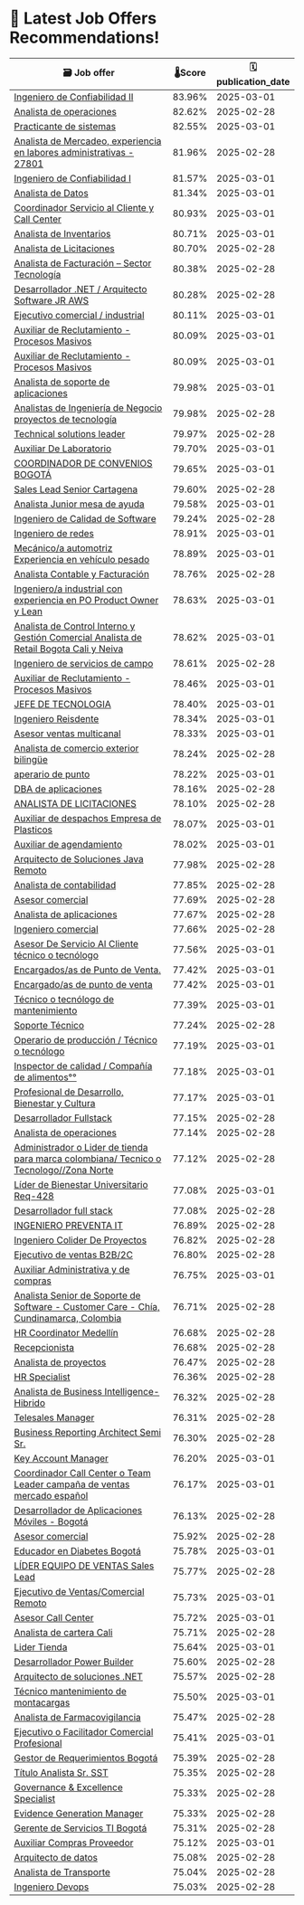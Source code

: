 # 🚀 Latest Job Offers Recommendations!
| 🗃️ **Job offer** | 🌡️**Score** | 🗓️ **publication_date** |
|---|---|---|
| [Ingeniero de Confiabilidad II](https://co.linkedin.com/jobs/view/ingeniero-de-confiabilidad-ii-at-meds-asesorias-s-a-s-4170340484) | 83.96% | 2025-03-01 |
| [Analista de operaciones](https://co.linkedin.com/jobs/view/analista-de-operaciones-at-branova-limited-4169190516) | 82.62% | 2025-02-28 |
| [Practicante de sistemas](https://co.linkedin.com/jobs/view/practicante-de-sistemas-at-alianza-temporales-sas-4170052072) | 82.55% | 2025-03-01 |
| [Analista de Mercadeo, experiencia en labores administrativas - 27801](https://co.linkedin.com/jobs/view/analista-de-mercadeo-experiencia-en-labores-administrativas-27801-at-corbeta-distribuciones-4169166982) | 81.96% | 2025-02-28 |
| [Ingeniero de Confiabilidad I](https://co.linkedin.com/jobs/view/ingeniero-de-confiabilidad-i-at-meds-asesorias-s-a-s-4170343203) | 81.57% | 2025-03-01 |
| [Analista de Datos](https://co.linkedin.com/jobs/view/analista-de-datos-at-tuya-s-a-4170030213) | 81.34% | 2025-03-01 |
| [Coordinador Servicio al Cliente y Call Center](https://co.linkedin.com/jobs/view/coordinador-servicio-al-cliente-y-call-center-at-letran-log%C3%ADstica-especializada-4170046505) | 80.93% | 2025-03-01 |
| [Analista de Inventarios](https://co.linkedin.com/jobs/view/analista-de-inventarios-at-agencia-de-aduanas-siaco-s-a-s-nivel-1-4170052063) | 80.71% | 2025-03-01 |
| [Analista de Licitaciones](https://co.linkedin.com/jobs/view/analista-de-licitaciones-at-aeroviajes-pac%C3%ADfico-4169611809) | 80.70% | 2025-02-28 |
| [Analista de Facturación – Sector Tecnología](https://co.linkedin.com/jobs/view/analista-de-facturaci%C3%B3n-%E2%80%93-sector-tecnolog%C3%ADa-at-sitech-de-colombia-s-a-s-4171023330) | 80.38% | 2025-02-28 |
| [Desarrollador .NET / Arquitecto Software JR AWS](https://co.linkedin.com/jobs/view/desarrollador-net-arquitecto-software-jr-aws-at-cinte-colombia-4171053850) | 80.28% | 2025-02-28 |
| [Ejecutivo comercial / industrial](https://co.linkedin.com/jobs/view/ejecutivo-comercial-industrial-at-alianza-temporales-sas-4170049355) | 80.11% | 2025-03-01 |
| [Auxiliar de Reclutamiento - Procesos Masivos](https://co.linkedin.com/jobs/view/auxiliar-de-reclutamiento-procesos-masivos-at-seguridad-superior-4170030155) | 80.09% | 2025-03-01 |
| [Auxiliar de Reclutamiento - Procesos Masivos](https://co.linkedin.com/jobs/view/auxiliar-de-reclutamiento-procesos-masivos-at-seguridad-superior-4170029285) | 80.09% | 2025-03-01 |
| [Analista de soporte de aplicaciones](https://co.linkedin.com/jobs/view/analista-de-soporte-de-aplicaciones-at-grupo-cinte-4170458534) | 79.98% | 2025-03-01 |
| [Analistas de Ingeniería de Negocio proyectos de tecnología](https://co.linkedin.com/jobs/view/analistas-de-ingenier%C3%ADa-de-negocio-proyectos-de-tecnolog%C3%ADa-at-dharmachakra-4169186779) | 79.98% | 2025-02-28 |
| [Technical solutions leader](https://co.linkedin.com/jobs/view/technical-solutions-leader-at-cari-ai-4168487120) | 79.97% | 2025-02-28 |
| [Auxiliar De Laboratorio](https://co.linkedin.com/jobs/view/auxiliar-de-laboratorio-at-viva-1a-ips-4170025830) | 79.70% | 2025-03-01 |
| [COORDINADOR DE CONVENIOS BOGOTÁ](https://co.linkedin.com/jobs/view/coordinador-de-convenios-bogot%C3%A1-at-agencia-de-empleo-colsubsidio-4170031086) | 79.65% | 2025-03-01 |
| [Sales Lead Senior Cartagena](https://co.linkedin.com/jobs/view/sales-lead-senior-cartagena-at-zenit-hr-4170844190) | 79.60% | 2025-02-28 |
| [Analista Junior mesa de ayuda](https://co.linkedin.com/jobs/view/analista-junior-mesa-de-ayuda-at-alianza-temporales-sas-4170045957) | 79.58% | 2025-03-01 |
| [Ingeniero de Calidad de Software](https://co.linkedin.com/jobs/view/ingeniero-de-calidad-de-software-at-bvc-bolsa-de-valores-de-colombia-s-a-4171326315) | 79.24% | 2025-02-28 |
| [Ingeniero de redes](https://co.linkedin.com/jobs/view/ingeniero-de-redes-at-alianza-temporales-sas-4170051335) | 78.91% | 2025-03-01 |
| [Mecánico/a automotriz Experiencia en vehículo pesado](https://co.linkedin.com/jobs/view/mec%C3%A1nico-a-automotriz-experiencia-en-veh%C3%ADculo-pesado-at-dharmachakra-4170044965) | 78.89% | 2025-03-01 |
| [Analista Contable y Facturación](https://co.linkedin.com/jobs/view/analista-contable-y-facturaci%C3%B3n-at-letran-log%C3%ADstica-especializada-4169187751) | 78.76% | 2025-02-28 |
| [Ingeniero/a industrial con experiencia en PO Product Owner y Lean](https://co.linkedin.com/jobs/view/ingeniero-a-industrial-con-experiencia-en-po-product-owner-y-lean-at-dharmachakra-4170044976) | 78.63% | 2025-03-01 |
| [Analista de Control Interno y Gestión Comercial  Analista de Retail Bogota Cali y Neiva](https://co.linkedin.com/jobs/view/analista-de-control-interno-y-gesti%C3%B3n-comercial-analista-de-retail-bogota-cali-y-neiva-at-scania-group-4169631569) | 78.62% | 2025-03-01 |
| [Ingeniero de servicios de campo](https://co.linkedin.com/jobs/view/ingeniero-de-servicios-de-campo-at-manpower-business-professionals-4170815938) | 78.61% | 2025-02-28 |
| [Auxiliar de Reclutamiento - Procesos Masivos](https://co.linkedin.com/jobs/view/auxiliar-de-reclutamiento-procesos-masivos-at-seguridad-superior-4170033057) | 78.46% | 2025-03-01 |
| [JEFE DE TECNOLOGIA](https://co.linkedin.com/jobs/view/jefe-de-tecnologia-at-plexa-4170032074) | 78.40% | 2025-03-01 |
| [Ingeniero Reisdente](https://co.linkedin.com/jobs/view/ingeniero-reisdente-at-grupo-azer-4170342212) | 78.34% | 2025-03-01 |
| [Asesor ventas multicanal](https://co.linkedin.com/jobs/view/asesor-ventas-multicanal-at-colsubsidio-4170029298) | 78.33% | 2025-03-01 |
| [Analista de comercio exterior bilingüe](https://co.linkedin.com/jobs/view/analista-de-comercio-exterior-biling%C3%BCe-at-dharmachakra-4169191483) | 78.24% | 2025-02-28 |
| [aperario de punto](https://co.linkedin.com/jobs/view/aperario-de-punto-at-agencia-de-empleo-colsubsidio-4170031080) | 78.22% | 2025-03-01 |
| [DBA de aplicaciones](https://co.linkedin.com/jobs/view/dba-de-aplicaciones-at-xpertgroup-4171093833) | 78.16% | 2025-02-28 |
| [ANALISTA DE LICITACIONES](https://co.linkedin.com/jobs/view/analista-de-licitaciones-at-grupo-novomark-4170805701) | 78.10% | 2025-02-28 |
| [Auxiliar de despachos Empresa de Plasticos](https://co.linkedin.com/jobs/view/auxiliar-de-despachos-empresa-de-plasticos-at-recursivos-serviayuda-sas-4170051337) | 78.07% | 2025-03-01 |
| [Auxiliar de agendamiento](https://co.linkedin.com/jobs/view/auxiliar-de-agendamiento-at-zentria-4170029309) | 78.02% | 2025-03-01 |
| [Arquitecto de Soluciones Java Remoto](https://co.linkedin.com/jobs/view/arquitecto-de-soluciones-java-remoto-at-ceiba-software-4138240223) | 77.98% | 2025-02-28 |
| [Analista de contabilidad](https://co.linkedin.com/jobs/view/analista-de-contabilidad-at-inlop-4170880153) | 77.85% | 2025-02-28 |
| [Asesor comercial](https://co.linkedin.com/jobs/view/asesor-comercial-at-ensue%C3%B1o-hogar-4135650966) | 77.69% | 2025-02-28 |
| [Analista de aplicaciones](https://co.linkedin.com/jobs/view/analista-de-aplicaciones-at-corporaci%C3%B3n-educativa-indoamericana-4171083671) | 77.67% | 2025-02-28 |
| [Ingeniero comercial](https://co.linkedin.com/jobs/view/ingeniero-comercial-at-del%C3%A9ctricas-ac-4171099561) | 77.66% | 2025-02-28 |
| [Asesor De Servicio Al Cliente técnico o tecnólogo](https://co.linkedin.com/jobs/view/asesor-de-servicio-al-cliente-t%C3%A9cnico-o-tecn%C3%B3logo-at-alianza-temporales-sas-4170049404) | 77.56% | 2025-03-01 |
| [Encargados/as de Punto de Venta.](https://co.linkedin.com/jobs/view/encargados-as%C2%A0de%C2%A0punto%C2%A0de%C2%A0venta-at-dharmachakra-4170049395) | 77.42% | 2025-03-01 |
| [Encargado/as de punto de venta](https://co.linkedin.com/jobs/view/encargado-as-de-punto-de-venta-at-dharmachakra-4170045941) | 77.42% | 2025-03-01 |
| [Técnico o tecnólogo de mantenimiento](https://co.linkedin.com/jobs/view/t%C3%A9cnico-o-tecn%C3%B3logo-de-mantenimiento-at-sol%C3%A9-4170049340) | 77.39% | 2025-03-01 |
| [Soporte Técnico](https://co.linkedin.com/jobs/view/soporte-t%C3%A9cnico-at-hypernova-labs-4170836136) | 77.24% | 2025-02-28 |
| [Operario de producción / Técnico o tecnólogo](https://co.linkedin.com/jobs/view/operario-de-producci%C3%B3n-t%C3%A9cnico-o-tecn%C3%B3logo-at-branova-limited-4170046506) | 77.19% | 2025-03-01 |
| [Inspector de calidad / Compañía de alimentos°°](https://co.linkedin.com/jobs/view/inspector-de-calidad-compa%C3%B1%C3%ADa-de-alimentos%C2%B0%C2%B0-at-pulpafruit-s-a-s-4170043990) | 77.18% | 2025-03-01 |
| [Profesional de Desarrollo, Bienestar y Cultura](https://co.linkedin.com/jobs/view/profesional-de-desarrollo-bienestar-y-cultura-at-scania-group-4170045119) | 77.17% | 2025-03-01 |
| [Desarrollador Fullstack](https://co.linkedin.com/jobs/view/desarrollador-fullstack-at-novatec-solutions-4171330149) | 77.15% | 2025-02-28 |
| [Analista de operaciones](https://co.linkedin.com/jobs/view/analista-de-operaciones-at-dom-real-estate-sas-4170872777) | 77.14% | 2025-02-28 |
| [Administrador o Lider de tienda para marca colombiana/ Tecnico o Tecnologo//Zona Norte](https://co.linkedin.com/jobs/view/administrador-o-lider-de-tienda-para-marca-colombiana-tecnico-o-tecnologo-zona-norte-at-messina-market-catering-4169187769) | 77.12% | 2025-02-28 |
| [Líder de Bienestar Universitario Req-428](https://co.linkedin.com/jobs/view/l%C3%ADder-de-bienestar-universitario-req-428-at-universidad-ces-4170030127) | 77.08% | 2025-03-01 |
| [Desarrollador full stack](https://co.linkedin.com/jobs/view/desarrollador-full-stack-at-empresa-confidencial-4159025458) | 77.08% | 2025-02-28 |
| [INGENIERO PREVENTA IT](https://co.linkedin.com/jobs/view/ingeniero-preventa-it-at-db-system-4171028285) | 76.89% | 2025-02-28 |
| [Ingeniero Colider De Proyectos](https://co.linkedin.com/jobs/view/ingeniero-colider-de-proyectos-at-satarem-4169808147) | 76.82% | 2025-02-28 |
| [Ejecutivo de ventas B2B/2C](https://co.linkedin.com/jobs/view/ejecutivo-de-ventas-b2b-2c-at-open-english-4170844600) | 76.80% | 2025-02-28 |
| [Auxiliar Administrativa y de compras](https://co.linkedin.com/jobs/view/auxiliar-administrativa-y-de-compras-at-aic-internacional-s-a-s-4170340519) | 76.75% | 2025-03-01 |
| [Analista Senior de Soporte de Software - Customer Care - Chía, Cundinamarca, Colombia](https://co.linkedin.com/jobs/view/analista-senior-de-soporte-de-software-customer-care-ch%C3%ADa-cundinamarca-colombia-at-financial-systems-company-ics-una-empresa-de-csi-4170853564) | 76.71% | 2025-02-28 |
| [HR Coordinator Medellín](https://co.linkedin.com/jobs/view/hr-coordinator-medell%C3%ADn-at-hatch-4170300951) | 76.68% | 2025-02-28 |
| [Recepcionista](https://co.linkedin.com/jobs/view/recepcionista-at-salus-pharma-labs-4169187726) | 76.68% | 2025-02-28 |
| [Analista de proyectos](https://co.linkedin.com/jobs/view/analista-de-proyectos-at-dom-real-estate-sas-4171083613) | 76.47% | 2025-02-28 |
| [HR Specialist](https://co.linkedin.com/jobs/view/hr-specialist-at-adistec-4169801550) | 76.36% | 2025-02-28 |
| [Analista de Business Intelligence- Hibrido](https://co.linkedin.com/jobs/view/analista-de-business-intelligence-hibrido-at-gp-strategies-corporation-4169596263) | 76.32% | 2025-02-28 |
| [Telesales Manager](https://co.linkedin.com/jobs/view/telesales-manager-at-computrabajo-4170754675) | 76.31% | 2025-02-28 |
| [Business Reporting Architect Semi Sr.](https://co.linkedin.com/jobs/view/business-reporting-architect-semi-sr-at-keo-world-4169984416) | 76.30% | 2025-02-28 |
| [Key Account Manager](https://co.linkedin.com/jobs/view/key-account-manager-at-ol-software-4170027685) | 76.20% | 2025-03-01 |
| [Coordinador Call Center o Team Leader campaña de ventas mercado español](https://co.linkedin.com/jobs/view/coordinador-call-center-o-team-leader-campa%C3%B1a-de-ventas-mercado-espa%C3%B1ol-at-dharmachakra-4170052086) | 76.17% | 2025-03-01 |
| [Desarrollador de Aplicaciones Móviles - Bogotá](https://co.linkedin.com/jobs/view/desarrollador-de-aplicaciones-m%C3%B3viles-bogot%C3%A1-at-sistemas-satelitales-colombia-s-a-e-s-p-4171042764) | 76.13% | 2025-02-28 |
| [Asesor comercial](https://co.linkedin.com/jobs/view/asesor-comercial-at-panorama-sas-4171317120) | 75.92% | 2025-02-28 |
| [Educador en Diabetes Bogotá](https://co.linkedin.com/jobs/view/educador-en-diabetes-bogot%C3%A1-at-ramedicas-operador-log%C3%ADstico-farmac%C3%A9utico-4170052002) | 75.78% | 2025-03-01 |
| [LÍDER EQUIPO DE VENTAS Sales Lead](https://co.linkedin.com/jobs/view/l%C3%ADder-equipo-de-ventas-sales-lead-at-despegar-4091547825) | 75.77% | 2025-02-28 |
| [Ejecutivo de Ventas/Comercial Remoto](https://co.linkedin.com/jobs/view/ejecutivo-de-ventas-comercial-remoto-at-siigo-4170047512) | 75.73% | 2025-03-01 |
| [Asesor Call Center](https://co.linkedin.com/jobs/view/asesor-call-center-at-psicogestion-cyg-sas-4170046543) | 75.72% | 2025-03-01 |
| [Analista de cartera Cali](https://co.linkedin.com/jobs/view/analista-de-cartera-cali-at-grupo-espumados-4169191499) | 75.71% | 2025-02-28 |
| [Lider Tienda](https://co.linkedin.com/jobs/view/lider-tienda-at-manufacturas-eliot-4170032290) | 75.64% | 2025-03-01 |
| [Desarrollador Power Builder](https://co.linkedin.com/jobs/view/desarrollador-power-builder-at-praxis-4171067699) | 75.60% | 2025-02-28 |
| [Arquitecto de soluciones .NET](https://co.linkedin.com/jobs/view/arquitecto-de-soluciones-net-at-ceiba-software-4171029308) | 75.57% | 2025-02-28 |
| [Técnico mantenimiento de montacargas](https://co.linkedin.com/jobs/view/t%C3%A9cnico-mantenimiento-de-montacargas-at-decowraps-4170046538) | 75.50% | 2025-03-01 |
| [Analista de Farmacovigilancia](https://co.linkedin.com/jobs/view/analista-de-farmacovigilancia-at-genfar-4171092162) | 75.47% | 2025-02-28 |
| [Ejecutivo o Facilitador Comercial Profesional](https://co.linkedin.com/jobs/view/ejecutivo-o-facilitador-comercial-profesional-at-alianza-temporales-sas-4170050366) | 75.41% | 2025-03-01 |
| [Gestor de Requerimientos Bogotá](https://co.linkedin.com/jobs/view/gestor-de-requerimientos-bogot%C3%A1-at-sonda-4171087472) | 75.39% | 2025-02-28 |
| [Título Analista Sr. SST](https://co.linkedin.com/jobs/view/t%C3%ADtulo%0A-%0A-%0A-analista-sr-sst-at-riopaila-castilla-s-a-4171322487) | 75.35% | 2025-02-28 |
| [Governance & Excellence Specialist](https://co.linkedin.com/jobs/view/governance-excellence-specialist-at-novartis-colombia-4169553628) | 75.33% | 2025-02-28 |
| [Evidence Generation Manager](https://co.linkedin.com/jobs/view/evidence-generation-manager-at-novartis-colombia-4169552647) | 75.33% | 2025-02-28 |
| [Gerente de Servicios TI Bogotá](https://co.linkedin.com/jobs/view/gerente-de-servicios-ti-bogot%C3%A1-at-sonda-4171083753) | 75.31% | 2025-02-28 |
| [Auxiliar Compras Proveedor](https://co.linkedin.com/jobs/view/auxiliar-compras-proveedor-at-audifarma-s-a-4170046510) | 75.12% | 2025-03-01 |
| [Arquitecto de datos](https://co.linkedin.com/jobs/view/arquitecto-de-datos-at-bpt-software-4171331140) | 75.08% | 2025-02-28 |
| [Analista de Transporte](https://co.linkedin.com/jobs/view/analista-de-transporte-at-torre-4169618492) | 75.04% | 2025-02-28 |
| [Ingeniero Devops](https://co.linkedin.com/jobs/view/ingeniero-devops-at-tech-and-solve-4171336068) | 75.03% | 2025-02-28 |
